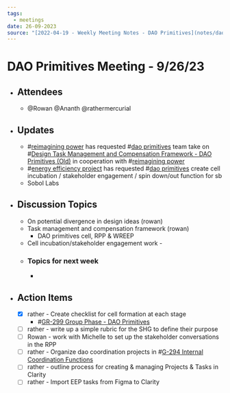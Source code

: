 ```yaml
---
tags:
  - meetings
date: 26-09-2023
source: "[2022-04-19 - Weekly Meeting Notes - DAO Primitives](notes/dao-primitives/primitives-archive/primitives-docs/2022-04-19%20-%20Weekly%20Meeting%20Notes%20-%20DAO%20Primitives.md)"
---
```


# DAO Primitives Meeting - **9/26/23**

- ## Attendees
	-  @Rowan  @Ananth @rathermercurial 
- ## **Updates**
	- #[reimagining power](notes/archive/clarity/Tags/reimagining%20power.md) has requested #[dao primitives](notes/archive/clarity/Tags/dao%20primitives.md) team take on #[Design Task Management and Compensation Framework - DAO Primitives (Old)](Design%20Task%20Management%20and%20Compensation%20Framework%20-%20DAO%20Primitives%20(Old)) in cooperation with #[reimagining power](notes/archive/clarity/Tags/reimagining%20power.md) 
	- #[energy efficiency project](notes/archive/clarity/Tags/energy%20efficiency%20project.md) has requested #[dao primitives](notes/archive/clarity/Tags/dao%20primitives.md) create cell incubation / stakeholder engagement / spin down/out function for sb
	- Sobol Labs
- ## Discussion Topics
	- On potential divergence in design ideas (rowan)
	- Task management and compensation framework (rowan)
		- DAO primitives cell, RPP & WREEP
	- Cell incubation/stakeholder engagement work - 
	- ### Topics for next week
		- 
- ## Action Items
	- [x] rather - Create checklist for cell formation at each stage
		- #[GR-299 Group Phase - DAO Primitives](GR-299%20Group%20Phase%20-%20DAO%20Primitives)  
	- [ ] rather - write up a simple rubric for the SHG to define their purpose 
	- [ ] Rowan - work with Michelle to set up the stakeholder conversations in the RPP
	- [ ] rather - Organize dao coordination projects in #[G-294 Internal Coordination Functions](G-294%20Internal%20Coordination%20Functions) 
	- [ ] rather - outline process for creating & managing Projects & Tasks in Clarity 
	- [ ] rather - Import EEP tasks from Figma to Clarity